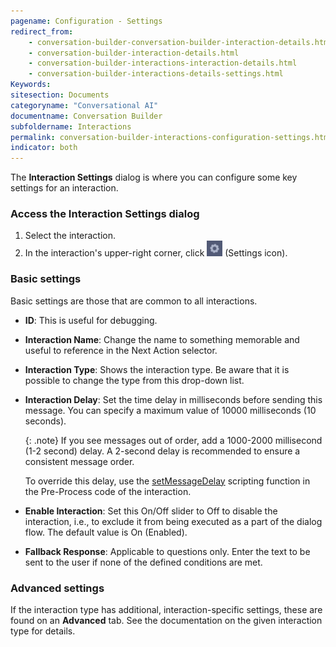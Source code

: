```yaml
---
pagename: Configuration - Settings
redirect_from:
    - conversation-builder-conversation-builder-interaction-details.html
    - conversation-builder-interaction-details.html
    - conversation-builder-interactions-interaction-details.html
    - conversation-builder-interactions-details-settings.html
Keywords:
sitesection: Documents
categoryname: "Conversational AI"
documentname: Conversation Builder
subfoldername: Interactions
permalink: conversation-builder-interactions-configuration-settings.html
indicator: both
---
```


The **Interaction Settings** dialog is where you can configure some key settings for an interaction.

### Access the Interaction Settings dialog

1. Select the interaction.
2. In the interaction's upper-right corner, click <img style="width:25px" src="img/ConvoBuilder/icon_settings.png"> (Settings icon).

### Basic settings

Basic settings are those that are common to all interactions.

* **ID**: This is useful for debugging.
* **Interaction Name**: Change the name to something memorable and useful to reference in the Next Action selector.
* **Interaction Type**: Shows the interaction type. Be aware that it is possible to change the type from this drop-down list.
* **Interaction Delay**: Set the time delay in milliseconds before sending this message. You can specify a maximum value of 10000 milliseconds (10 seconds).

    {: .note}
    If you see messages out of order, add a 1000-2000 millisecond (1-2 second) delay. A 2-second delay is recommended to ensure a consistent message order.

    To override this delay, use the [setMessageDelay](conversation-builder-scripting-functions-manage-conversation-flow.html#set-message-delay-value) scripting function in the Pre-Process code of the interaction.

* **Enable Interaction**: Set this On/Off slider to Off to disable the interaction, i.e., to exclude it from being executed as a part of the dialog flow. The default value is On (Enabled).
* **Fallback Response**: Applicable to questions only. Enter the text to be sent to the user if none of the defined conditions are met.

### Advanced settings

If the interaction type has additional, interaction-specific settings, these are found on an **Advanced** tab. See the documentation on the given interaction type for details.